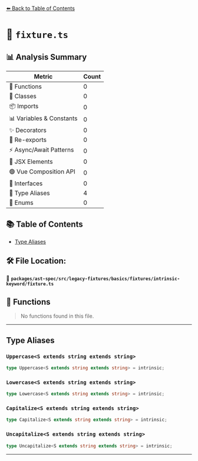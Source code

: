 [⬅️ Back to Table of Contents](../../../../../../../index.md)

# 📄 `fixture.ts`

## 📊 Analysis Summary

| Metric | Count |
|--------|-------|
| 🔧 Functions | 0 |
| 🧱 Classes | 0 |
| 📦 Imports | 0 |
| 📊 Variables & Constants | 0 |
| ✨ Decorators | 0 |
| 🔄 Re-exports | 0 |
| ⚡ Async/Await Patterns | 0 |
| 💠 JSX Elements | 0 |
| 🟢 Vue Composition API | 0 |
| 📐 Interfaces | 0 |
| 📑 Type Aliases | 4 |
| 🎯 Enums | 0 |

## 📚 Table of Contents

- [Type Aliases](#type-aliases)

## 🛠️ File Location:
📂 **`packages/ast-spec/src/legacy-fixtures/basics/fixtures/intrinsic-keyword/fixture.ts`**

## 🔧 Functions

> No functions found in this file.


---

## Type Aliases

### `Uppercase<S extends string extends string>`

```ts
type Uppercase<S extends string extends string> = intrinsic;
```

### `Lowercase<S extends string extends string>`

```ts
type Lowercase<S extends string extends string> = intrinsic;
```

### `Capitalize<S extends string extends string>`

```ts
type Capitalize<S extends string extends string> = intrinsic;
```

### `Uncapitalize<S extends string extends string>`

```ts
type Uncapitalize<S extends string extends string> = intrinsic;
```


---
